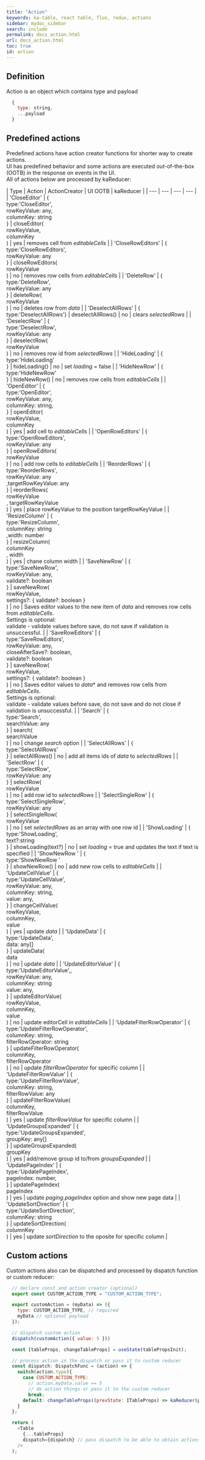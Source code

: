 ```yaml
---
title: "Action"
keywords: ka-table, react table, flux, redux, actions
sidebar: mydoc_sidebar
search: include
permalink: docs_action.html
url: docs_action.html
toc: true
id: action
---
```


## Definition

Action is an object which contains type and payload
```js
  {
    type: string,
    ...payload
  }
```

## Predefined actions

Predefined actions have action creator functions for shorter way to create actions. <br/>
UI has predefined behavior and some actions are executed out-of-the-box (OOTB) in the response on events in the UI. <br/>
All of actions below are processed by kaReducer:

| Type | Action | ActionCreator | <nobr>UI OOTB</nobr> | kaReducer |
| --- | --- | --- | --- |
| 'CloseEditor' | {<br/>type:'CloseEditor',<br/>rowKeyValue: any,<br/>columnKey: string<br/>} | closeEditor(<br/> rowKeyValue,<br/> columnKey<br/>) | yes | removes cell from *editableCells* |
| 'CloseRowEditors' | {<br/>type:'CloseRowEditors',<br/>rowKeyValue: any<br/>} | closeRowEditors(<br/> rowKeyValue<br/>) | no | removes row cells from *editableCells* |
| 'DeleteRow' | {<br/>type:'DeleteRow',<br/>rowKeyValue: any<br/>} | deleteRow(<br/> rowKeyValue<br/>) | no | deletes row from *data* |
| 'DeselectAllRows' | {<br/>type:'DeselectAllRows'} | deselectAllRows() | no | clears *selectedRows* |
| 'DeselectRow' | {<br/>type:'DeselectRow',<br/>rowKeyValue: any<br/>} | deselectRow(<br/> rowKeyValue<br/>) | no | removes row id from *selectedRows* |
| 'HideLoading' | {<br/>type:'HideLoading'<br/>} | hideLoading() | no | set *loading* = false |
| 'HideNewRow' | {<br/>type:'HideNewRow'<br/>} | hideNewRow() | no | removes row cells from *editableCells* |
| 'OpenEditor' | {<br/>type:'OpenEditor',<br/>rowKeyValue: any,<br/>columnKey: string,<br/>} | openEditor(<br/> rowKeyValue,<br/> columnKey<br/>) | yes | add cell to *editableCells* |
| 'OpenRowEditors' | {<br/>type:'OpenRowEditors',<br/>rowKeyValue: any<br/>} | openRowEditors(<br/> rowKeyValue<br/>) | no | add row cells to *editableCells* |
| 'ReorderRows' | {<br/>type:'ReorderRows',<br/>rowKeyValue: any<br/>,targetRowKeyValue: any<br/>} | reorderRows(<br/> rowKeyValue<br/>, targetRowKeyValue<br/>) | yes | place rowKeyValue to the position targetRowKeyValue |
| 'ResizeColumn' | {<br/>type:'ResizeColumn',<br/>columnKey: string<br/>,width: number<br/>} | resizeColumn(<br/> columnKey<br/>, width<br/>) | yes | chane column width |
| 'SaveNewRow' | {<br/>type:'SaveNewRow',<br/>rowKeyValue: any,<br/>validate?: boolean<br/>} | saveNewRow(<br/> rowKeyValue,<br/> settings?: {  validate?: boolean }<br/>) | no | Saves editor values to the new item of *data* and removes row cells from *editableCells*. <br/>Settings is optional: <br/>validate - validate values before save, do not save if validation is unsuccessful. |
| 'SaveRowEditors' | {<br/>type:'SaveRowEditors',<br/>rowKeyValue: any,<br/>closeAfterSave?: boolean,<br/>validate?: boolean<br/>} | saveNewRow(<br/> rowKeyValue,<br/> settings?: {  validate?: boolean }<br/>) | no | Saves editor values to *data** and removes row cells from *editableCells*. <br/>Settings is optional: <br/>validate - validate values before save, do not save and do not close if validation is unsuccessful. |
| 'Search' | {<br/>type:'Search',<br/>searchValue: any<br/>} | search(<br/>searchValue<br/>) | no | change *search* option |
| 'SelectAllRows' | {<br/>type:'SelectAllRows'<br/>} | selectAllRows() | no | add all items ids of *data* to *selectedRows* |
| 'SelectRow' | {<br/>type:'SelectRow',<br/>rowKeyValue: any<br/>} | selectRow(<br/> rowKeyValue<br/>) | no | add row id to *selectedRows* |
| 'SelectSingleRow' | {<br/>type:'SelectSingleRow',<br/>rowKeyValue: any<br/>} | selectSingleRow(<br/> rowKeyValue<br/>) | no | set *selectedRows* as an array with one row id |
| 'ShowLoading' | {<br/>type:'ShowLoading',<br/>text?:string<br/>} | showLoading(text?) | no | set *loading* = true and updates the text if text is specified |
| 'ShowNewRow ' | {<br/>type:'ShowNewRow '<br/>} | showNewRow() | no | add new row cells to *editableCells* |
| 'UpdateCellValue' | {<br/>type:'UpdateCellValue',<br/>rowKeyValue: any,<br/>columnKey: string,<br/>value: any,<br/>} | changeCellValue(<br/>rowKeyValue,<br/> columnKey,<br/>value<br/>) | yes | update *data* |
| 'UpdateData' | {<br/>type:'UpdateData',<br/>data: any[]<br/>} | updateData(<br/> data<br/>) | no | update *data* |
| 'UpdateEditorValue' | {<br/>type:'UpdateEditorValue',,<br/>rowKeyValue: any,<br/>columnKey: string<br/>value: any,<br/>} | updateEditorValue(<br/>rowKeyValue,<br/>columnKey,<br/>value<br/>) | no | update editorCell in *editableCells* |
| 'UpdateFilterRowOperator' | {<br/>type:'UpdateFilterRowOperator',<br/>columnKey: string,<br/>filterRowOperator: string<br/>} | updateFilterRowOperator(<br/> columnKey,<br/> filterRowOperator<br/>) | no | update *filterRowOperator* for specific column |
| 'UpdateFilterRowValue' | {<br/>type:'UpdateFilterRowValue',<br/>columnKey: string,<br/>filterRowValue: any<br/>} | updateFilterRowValue(<br/> columnKey,<br/> filterRowValue<br/>) | yes | update *filterRowValue* for specific column |
| 'UpdateGroupsExpanded' | {<br/>type:'UpdateGroupsExpanded',<br/>groupKey: any[]<br/>} | updateGroupsExpanded(<br/> groupKey<br/>) | yes | add/remove group id to/from *groupsExpanded* |
| 'UpdatePageIndex' | {<br/>type:'UpdatePageIndex',<br/>pageIndex: number,<br/>} | updatePageIndex(<br/> pageIndex<br/>) | yes | update *paging.pageIndex* option and show new page data |
| 'UpdateSortDirection' | {<br/>type:'UpdateSortDirection',<br/>columnKey: string<br/>} | updateSortDirection(<br/> columnKey<br/>) | yes | update *sortDirection* to the oposite for specific column |

## Custom actions

Custom actions also can be dispatched and processed by dispatch function or custom reducer:
```js
  // declare const and action creator (optional)
  export const CUSTOM_ACTION_TYPE = "CUSTOM_ACTION_TYPE";

  export customAction = (myData) => ({
    type: CUSTOM_ACTION_TYPE, // required
    myData // optional payload
  });
```
```js
  // dispatch custom action
  dispatch(customAction({ value: 5 }))
```

```js
  const [tableProps, changeTableProps] = useState(tablePropsInit);

  // process action in the dispatch or pass it to custom reducer
  const dispatch: DispatchFunc = (action) => {
    switch(action.type){
      case CUSTOM_ACTION_TYPE:
        // action.myData.value == 5
        // do action things or pass it to the custom reducer
        break;
      default: changeTableProps((prevState: ITableProps) => kaReducer(prevState, action));
    }
  };

  return (
    <Table
      {...tableProps}
      dispatch={dispatch} // pass dispatch to be able to obtain actions from Table
    />
  );
```